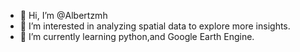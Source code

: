 - 👋 Hi, I’m @Albertzmh
- 👀 I’m interested in analyzing spatial data to explore more insights.
- 🌱 I’m currently learning python,and Google Earth Engine.


<!---
Albertzmh/Albertzmh is a ✨ special ✨ repository because its `README.md` (this file) appears on your GitHub profile.
You can click the Preview link to take a look at your changes.
--->
